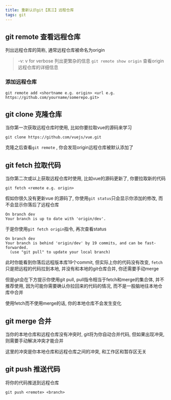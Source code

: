 ```yaml
---
title: 重新认识git【其三】远程仓库
tags: git
---
```

## git remote 查看远程仓库
列出远程仓库的简称, 通常远程仓库被命名为origin
> -v: v for verbose 列出更繁杂的信息
> `git remote show origin` 查看origin远程仓库的详细信息
### 添加远程仓库
```shell script
git remote add <shortname e.g. origin> <url e.g. https://github.com/yourname/somerepo.git>
```

## git clone 克隆仓库
当你第一次获取远程仓库时使用, 比如你要拉取vue的源码来学习
```shell script
git clone https://github.com/vuejs/vue.git
```
克隆之后查看`git remote` , 你会发现origin远程仓库被默认添加了

## git fetch 拉取代码
当你第二次或以上获取远程仓库时使用, 比如vue的源码更新了, 你要拉取新的代码
```shell script
git fetch <remote e.g. origin>
```

假如你很久没有更新vue 的源码了, 你使用`git status`只会显示你添加的修改, 而不会显示你落后了远程仓库
```shell script
On branch dev
Your branch is up to date with 'origin/dev'.
```

于是你使用`git fetch origin`指令, 再次查看status
```shell script
On branch dev
Your branch is behind 'origin/dev' by 19 commits, and can be fast-forwarded.
  (use "git pull" to update your local branch)
```
此时你能看到你落后远程版本库19个commit, 但实际上你的代码没有改变, `fetch`只是把远程的代码拉到本地, 并没有和本地的git仓库合并, 你还需要手动merge

但是git会在下方提示你使用git pull, pull指令相当于fetch和merge的集合体, 并不推荐使用, 因为可能你需要确认你拉回来的代码的情况, 而不是一股脑地往本地仓库中合并

使用fetch而不使用merge的话, 你的本地仓库不会发生变化

## git merge 合并
当你的本地仓库和远程仓库没有冲突时, git将为你自动合并代码, 但如果出现冲突, 则需要手动解决冲突才能合并

这里的冲突是你本地仓库和远程仓库之间的冲突, 和工作区和暂存区无关

## git push 推送代码
将你的代码推送到远程仓库
```shell script
git push <remote> <branch>
```

